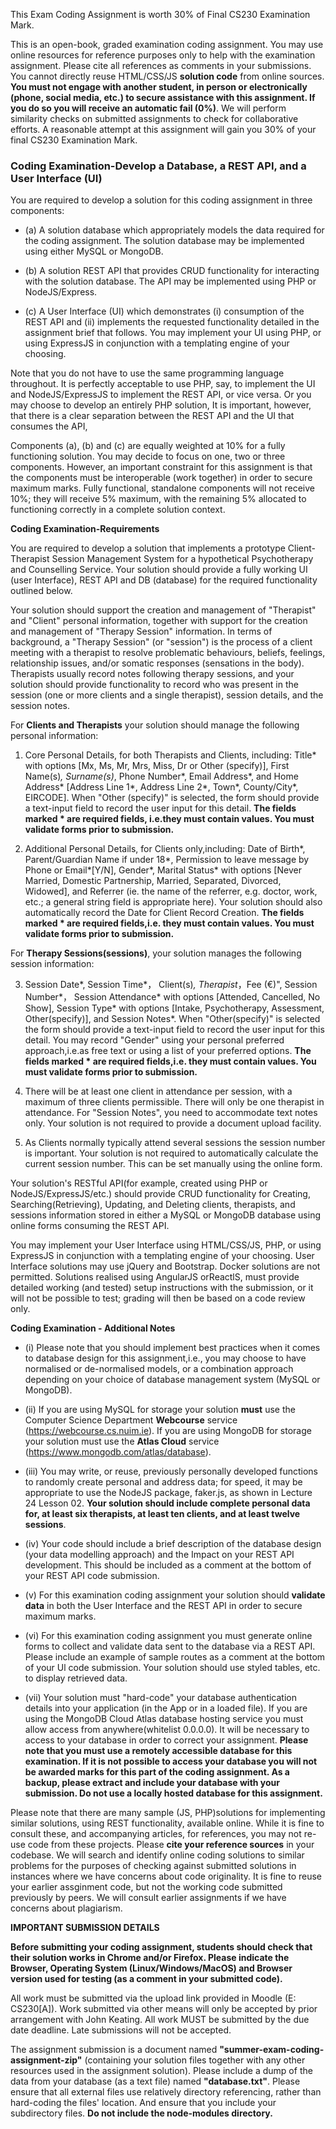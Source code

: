 This Exam Coding Assignment is worth 30% of Final CS230 Examination Mark.

This is an open-book, graded examination coding assignment. You may use online resources for reference purposes only to help with the examination assignment. Please cite all references as comments in your submissions. You cannot directly reuse HTML/CSS/JS **solution code** from online sources. **You must not engage with another student, in person or electronically (phone, social media, etc.) to secure assistance with this assignment. If you do so you will receive an automatic fail (0%)**. We will perform similarity checks on submitted assignments to check for collaborative efforts. A reasonable attempt at this assignment will gain you 30% of your final CS230 Examination Mark.


### Coding Examination-Develop a Database, a REST API, and a User Interface (UI) ### 

You are required to develop a solution for this coding assignment in three components:

- (a) A solution database which appropriately models the data required for the coding assignment. The solution database may be implemented using either MySQL or MongoDB.

- (b) A solution REST API that provides CRUD functionality for interacting with the solution database. The API may be implemented using PHP or NodeJS/Express.

- (c) A User Interface (UI) which demonstrates (i) consumption of the REST API and (ii) implements the requested functionality detailed in the assignment brief that follows. You may implement your UI using PHP, or using ExpressJS in conjunction with a templating engine of your choosing.

Note that you do not have to use the same programming language throughout. It is perfectly acceptable to use PHP, say, to implement the UI and NodeJS/ExpressJS to implement the REST API, or vice versa. Or you may choose to develop an entirely PHP solution, It is important, however, that there is a clear separation between the REST API and the UI that consumes the API,

Components (a), (b) and (c) are equally weighted at 10% for a fully functioning solution. You may decide to focus on one, two or three components. However, an important constraint for this assignment is that the components must be interoperable (work together) in order to secure maximum marks. Fully functional, standalone components will not receive 10%; they will receive 5% maximum, with the remaining 5% allocated to functioning correctly in a complete solution context.


**Coding Examination-Requirements**

You are required to develop a solution that implements a prototype Client-Therapist Session Management System for a hypothetical Psychotherapy and Counselling Service. Your solution should provide a fully working UI (user Interface), REST API and DB (database) for the required functionality outlined below.

Your solution should support the creation and management of "Therapist" and "Client" personal information, together with support for the creation and management of "Therapy Session" information. In terms of background, a "Therapy Session" (or "session") is the process of a client meeting with a therapist to resolve problematic behaviours, beliefs, feelings, relationship issues, and/or somatic responses (sensations in the body). Therapists usually record notes following therapy sessions, and your solution should provide functionality to record who was present in the session (one or more clients and a single therapist), session details, and the session notes.

For **Clients and Therapists** your solution should manage the following personal information: 

1. Core Personal Details, for both Therapists and Clients, including:
Title* with options [Mx, Ms, Mr, Mrs, Miss, Dr or Other (specify)], First Name(s)*, Surname(s)*, Phone Number*, Email Address*, and Home Address* [Address Line 1*, Address Line 2*, Town*, County/City*, EIRCODE]. When "Other (specify)" is selected, the form should provide a text-input field to record the user input for this detail. **The fields marked * are required fields, i.e.they must contain values. You must validate forms prior to submission.**

2. Additional Personal Details, for Clients only,including:
Date of Birth*, Parent/Guardian Name if under 18*, Permission to leave message by Phone or Email*[Y/N], Gender*, Marital Status* with options [Never Married, Domestic Partnership, Married, Separated, Divorced, Widowed], and Referrer (ie. the name of the referrer, e.g. doctor, work, etc.; a general string field is appropriate here). Your solution should also automatically record the Date for Client Record Creation. **The fields marked * are required fields,i.e. they must contain values. You must validate forms prior to submission.**

For **Therapy Sessions(sessions)**, your solution manages the following session information:

3. Session Date*, Session Time*， Client(s)*, Therapist*，Fee (€)", Session Number*，
Session Attendance* with options [Attended, Cancelled, No Show], Session Type* with options [Intake, Psychotherapy, Assessment, Other(specify)], and Session Notes*. When "Other(specify)" is selected the form should provide a text-input field to record the user input for this detail. You may record "Gender" using your personal preferred approach,i.e.as free text or using a list of your preferred options. **The fields marked * are required fields,i.e. they must contain values. You must validate forms prior to submission.**

4. There will be at least one client in attendance per session, with a maximum of three clients permissible. There will only be one therapist in attendance. For "Session Notes", you need to accommodate text notes only. Your solution is not required to provide a document upload facility.

5. As Clients normally typically attend several sessions the session number is important. Your solution is not required to automatically calculate the current session number. This can be set manually using the online form. 

Your solution's RESTful API(for example, created using PHP or NodeJS/ExpressJS/etc.) should provide CRUD functionality for Creating, Searching(Retrieving), Updating, and Deleting clients, therapists, and sessions information stored in either a MySQL or MongoDB database using online forms consuming the REST API.

You may implement your User Interface using HTML/CSS/JS, PHP, or using ExpressJS in conjunction with a templating engine of your choosing. User Interface solutions may use jQuery and Bootstrap. Docker solutions are not permitted. Solutions realised using AngularJS orReactlS, must provide detailed working (and tested) setup instructions with the submission, or it will not be possible to test; grading will then be based on a code review only.

**Coding Examination - Additional Notes**

- (i) Please note that you should implement best practices when it comes to database design for this assignment,i.e., you may choose to have normalised or de-normalised models, or a combination approach depending on your choice of database management system (MySQL or MongoDB).

- (ii) If you are using MySQL for storage your solution **must** use the Computer Science Department **Webcourse** service (https://webcourse.cs.nuim.ie). If you are using MongoDB for storage your solution must use the **Atlas Cloud** service (https://www.mongodb.com/atlas/database).

- (iii) You may write, or reuse, previously personally developed functions to randomly create personal and address data; for speed, it may be appropriate to use the NodeJS package, faker.js, as shown in Lecture 24 Lesson 02. **Your solution should include complete personal data for, at least six therapists, at least ten clients, and at least twelve sessions**.

- (iv) Your code should include a brief description of the database design (your data modelling approach) and the Impact on your REST API development. This should be included as a comment at the bottom of your REST API code submission.

- (v) For this examination coding assignment your solution should **validate data** in both the User Interface and the REST API in order to secure maximum marks.

- (vi) For this examination coding assignment you must generate online forms to collect and validate data sent to the database via a REST API. Please include an example of sample routes as a comment at the bottom of your Ul code submission. Your solution should use styled tables, etc. to display retrieved data.

- (vii) Your solution must "hard-code" your database authentication details into your application (in the App or in a loaded file). If you are using the MongoDB Cloud Atlas database hosting service you must allow access from anywhere(whitelist 0.0.0.0). It will be necessary to access to your database in order to correct your assignment. **Please note that you must use a remotely accessible database for this examination. If it is not possible to access your database you will not be awarded marks for this part of the coding assignment. As a backup, please extract and include your database with your submission. Do not use a locally hosted database for this assignment.** 

Please note that there are many sample (JS, PHP)solutions for implementing similar solutions, using REST functionality, available online. While it is fine to consult these, and accompanying articles, for references, you may not re-use code from these projects. Please **cite your reference sources** in your codebase. We will search and identify online coding solutions to similar problems for the purposes of checking against submitted solutions in instances where we have concerns about code originality. It is fine to reuse your earlier assginment code, but not the working code submitted previously by peers. We will consult earlier assignments if we have concerns about plagiarism.


**IMPORTANT SUBMISSION DETAILS**

**Before submitting your coding assignment, students should check that their solution works in Chrome and/or Firefox. Please indicate the Browser, Operating System (Linux/Windows/MacOS) and Browser version used for testing (as a comment in your submitted code).**

All work must be submitted via the upload link provided in Moodle (E: CS230[A]). Work submitted via other means will only be accepted by prior arrangement with John Keating. All work MUST be submitted by the due date deadline. Late submissions will not be accepted.

The assignment submission is a document named **"summer-exam-coding-assignment-zip"** (containing your solution files together with any other resources used in the assignment solution). Please include a dump of the data from your database (as a text file) named **"database.txt"**. Please ensure that all external files use relatively directory referencing,  rather than 
 hard-coding the files' location. And ensure that you include your subdirectory files. **Do not include the node-modules directory.**